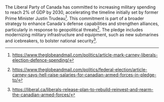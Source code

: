 The Liberal Party of Canada has committed to increasing military spending to reach 2% of GDP by 2030, accelerating the timeline initially set by former Prime Minister Justin Trudeau[^1]. This commitment is part of a broader strategy to enhance Canada's defense capabilities and strengthen alliances, particularly in response to geopolitical threats[^2]. The pledge includes modernizing military infrastructure and equipment, such as new submarines and icebreakers, to bolster national security[^3].

[^1]: https://www.theglobeandmail.com/politics/article-mark-carney-liberals-election-defence-spending/
[^2]: https://www.theglobeandmail.com/politics/federal-election/article-carney-says-hell-raise-salaries-for-canadian-armed-forces-in-pledge-to/
[^3]: https://liberal.ca/liberals-release-plan-to-rebuild-reinvest-and-rearm-the-canadian-armed-forces/
